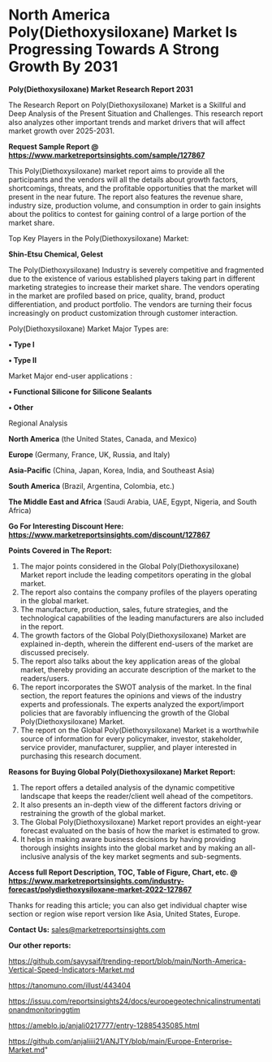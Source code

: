 # North America Poly(Diethoxysiloxane) Market Is Progressing Towards A Strong Growth By 2031

<strong>Poly(Diethoxysiloxane) Market Research Report 2031</strong>

The Research Report on Poly(Diethoxysiloxane) Market is a Skillful and Deep Analysis of the Present Situation and Challenges. This research report also analyzes other important trends and market drivers that will affect market growth over 2025-2031.

<strong>Request Sample Report @ <a href=https://www.marketreportsinsights.com/sample/127867>https://www.marketreportsinsights.com/sample/127867</a></strong>

This Poly(Diethoxysiloxane) market report aims to provide all the participants and the vendors will all the details about growth factors, shortcomings, threats, and the profitable opportunities that the market will present in the near future. The report also features the revenue share, industry size, production volume, and consumption in order to gain insights about the politics to contest for gaining control of a large portion of the market share.

Top Key Players in the Poly(Diethoxysiloxane) Market:

<strong>Shin-Etsu Chemical, Gelest</strong>

The Poly(Diethoxysiloxane) Industry is severely competitive and fragmented due to the existence of various established players taking part in different marketing strategies to increase their market share. The vendors operating in the market are profiled based on price, quality, brand, product differentiation, and product portfolio. The vendors are turning their focus increasingly on product customization through customer interaction.

Poly(Diethoxysiloxane) Market Major Types are:

<strong>• Type I

• Type II</strong>

Market Major end-user applications :

<strong>• Functional Silicone for Silicone Sealants

• Other</strong>

Regional Analysis

</u><strong><b>North America</b></strong> (the United States, Canada, and Mexico)

<strong><b>Europe </b></strong>(Germany, France, UK, Russia, and Italy)

<strong><b>Asia-Pacific</b></strong> (China, Japan, Korea, India, and Southeast Asia)

<strong><b>South America</b></strong> (Brazil, Argentina, Colombia, etc.)

<strong><b>The Middle East and Africa</b></strong> (Saudi Arabia, UAE, Egypt, Nigeria, and South Africa)

<strong>Go For Interesting Discount Here: <a href=https://www.marketreportsinsights.com/discount/127867>https://www.marketreportsinsights.com/discount/127867</a></strong>

<strong>Points Covered in The Report:</strong>
<ol>
  <li>The major points considered in the Global Poly(Diethoxysiloxane) Market report include the leading competitors operating in the global market.</li>
  <li>The report also contains the company profiles of the players operating in the global market.</li>
  <li>The manufacture, production, sales, future strategies, and the technological capabilities of the leading manufacturers are also included in the report.</li>
  <li>The growth factors of the Global Poly(Diethoxysiloxane) Market are explained in-depth, wherein the different end-users of the market are discussed precisely.</li>
  <li>The report also talks about the key application areas of the global market, thereby providing an accurate description of the market to the readers/users.</li>
  <li>The report incorporates the SWOT analysis of the market. In the final section, the report features the opinions and views of the industry experts and professionals. The experts analyzed the export/import policies that are favorably influencing the growth of the Global Poly(Diethoxysiloxane) Market.</li>
  <li>The report on the Global Poly(Diethoxysiloxane) Market is a worthwhile source of information for every policymaker, investor, stakeholder, service provider, manufacturer, supplier, and player interested in purchasing this research document.</li>
</ol>
<strong>Reasons for Buying Global Poly(Diethoxysiloxane) Market Report:</strong>

<ol>
  <li>The report offers a detailed analysis of the dynamic competitive landscape that keeps the reader/client well ahead of the competitors.</li>
  <li>It also presents an in-depth view of the different factors driving or restraining the growth of the global market.</li>
  <li>The Global Poly(Diethoxysiloxane) Market report provides an eight-year forecast evaluated on the basis of how the market is estimated to grow.</li>
  <li>It helps in making aware business decisions by having providing thorough insights insights into the global market and by making an all-inclusive analysis of the key market segments and sub-segments.</li>
</ol>
<strong>Access full Report Description, TOC, Table of Figure, Chart, etc. @ <a href=https://www.marketreportsinsights.com/industry-forecast/polydiethoxysiloxane-market-2022-127867>https://www.marketreportsinsights.com/industry-forecast/polydiethoxysiloxane-market-2022-127867</a></strong>


Thanks for reading this article; you can also get individual chapter wise section or region wise report version like Asia, United States, Europe.

<strong>Contact Us:</strong>
sales@marketreportsinsights.com

<strong>Our other reports:</strong>

<a href=https://github.com/sayysaif/trending-report/blob/main/North-America-Vertical-Speed-Indicators-Market.md>https://github.com/sayysaif/trending-report/blob/main/North-America-Vertical-Speed-Indicators-Market.md</a>

<a href=https://tanomuno.com/illust/443404>https://tanomuno.com/illust/443404</a>

<a href=https://issuu.com/reportsinsights24/docs/europegeotechnicalinstrumentationandmonitoringgtim>https://issuu.com/reportsinsights24/docs/europegeotechnicalinstrumentationandmonitoringgtim</a>

<a href=https://ameblo.jp/anjali0217777/entry-12885435085.html>https://ameblo.jp/anjali0217777/entry-12885435085.html</a>

<a href=https://github.com/anjaliiii21/ANJTY/blob/main/Europe-Enterprise-Market.md>https://github.com/anjaliiii21/ANJTY/blob/main/Europe-Enterprise-Market.md</a>"
